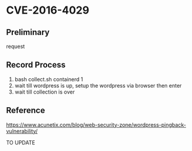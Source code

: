 # CVE-2016-4029

## Preliminary

request

## Record Process

1. bash collect.sh containerd 1
2. wait till wordpress is up, setup the wordpress via browser then enter
3. wait till collection is over

## Reference

https://www.acunetix.com/blog/web-security-zone/wordpress-pingback-vulnerability/

TO UPDATE